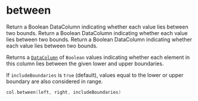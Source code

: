 # between


<web-summary>
Return a Boolean DataColumn indicating whether each value lies between two bounds.
</web-summary>

<card-summary>
Return a Boolean DataColumn indicating whether each value lies between two bounds.
</card-summary>

<link-summary>
Return a Boolean DataColumn indicating whether each value lies between two bounds.
</link-summary>


Returns a [`DataColumn`](DataColumn.md) of `Boolean` values indicating whether each element in this column
lies between the given lower and upper boundaries.

If `includeBoundaries` is `true` (default), values equal to the lower or upper boundary are also considered in range.

```kotlin
col.between(left, right, includeBoundaries)
```

